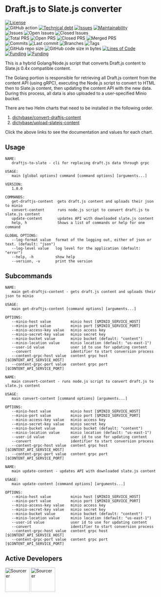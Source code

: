 # Draft.js to Slate.js converter

[![License](https://img.shields.io/badge/License-BSD%202--Clause-blue.svg)](LICENSE)  
![GitHub action](https://github.com/dictybase-playground/draftjs-to-slatejs/workflows/Continuous%20integration/badge.svg)
[![Technical debt](https://badgen.net/codeclimate/tech-debt/dictybase-playground/draftjs-to-slatejs)](https://codeclimate.com/github/dictybase-playground/draftjs-to-slatejs/trends/technical_debt)
[![Issues](https://badgen.net/codeclimate/issues/dictybase-playground/draftjs-to-slatejs)](https://codeclimate.com/github/dictybase-playground/draftjs-to-slatejs/issues)
[![Maintainability](https://api.codeclimate.com/v1/badges/21ed283a6186cfa3d003/maintainability)](https://codeclimate.com/github/dictybase-playground/draftjs-to-slatejs/maintainability)  
![Issues](https://badgen.net/github/issues/dictybase-playground/draftjs-to-slatejs)
![Open Issues](https://badgen.net/github/open-issues/dictybase-playground/draftjs-to-slatejs)
![Closed Issues](https://badgen.net/github/closed-issues/dictybase-playground/draftjs-to-slatejs)  
![Total PRS](https://badgen.net/github/prs/dictybase-playground/draftjs-to-slatejs)
![Open PRS](https://badgen.net/github/open-prs/dictybase-playground/draftjs-to-slatejs)
![Closed PRS](https://badgen.net/github/closed-prs/dictybase-playground/draftjs-to-slatejs)
![Merged PRS](https://badgen.net/github/merged-prs/dictybase-playground/draftjs-to-slatejs)  
![Commits](https://badgen.net/github/commits/dictybase-playground/draftjs-to-slatejs/develop)
![Last commit](https://badgen.net/github/last-commit/dictybase-playground/draftjs-to-slatejs/develop)
![Branches](https://badgen.net/github/branches/dictybase-playground/draftjs-to-slatejs)
![Tags](https://badgen.net/github/tags/dictybase-playground/draftjs-to-slatejs/?color=cyan)  
![GitHub repo size](https://img.shields.io/github/repo-size/dictybase-playground/draftjs-to-slatejs?style=plastic)
![GitHub code size in bytes](https://img.shields.io/github/languages/code-size/dictybase-playground/draftjs-to-slatejs?style=plastic)
[![Lines of Code](https://badgen.net/codeclimate/loc/dictybase-playground/draftjs-to-slatejs)](https://codeclimate.com/github/dictybase-playground/draftjs-to-slatejs/code)  
[![Funding](https://badgen.net/badge/NIGMS/Rex%20L%20Chisholm,dictyBase/yellow?list=|)](https://projectreporter.nih.gov/project_info_description.cfm?aid=9476993)
[![Funding](https://badgen.net/badge/NIGMS/Rex%20L%20Chisholm,DSC/yellow?list=|)](https://projectreporter.nih.gov/project_info_description.cfm?aid=9438930)

This is a hybrid Golang/Node.js script that converts Draft.js content to Slate.js 0.4x
compatible content.

The Golang portion is responsible for retrieving all Draft.js content from the content API (using gRPC),
executing the Node.js script to convert to HTML then to Slate.js content, then updating the content API
with the new data. During this process, all data is also uploaded to a user-specified Minio bucket.

There are two Helm charts that need to be installed in the following order.

1. [dictybase/convert-draftjs-content](./deployments/charts/convert-draftjs-content)
2. [dictybase/upload-slatejs-content](./deployments/charts/upload-slatejs-content)

Click the above links to see the documentation and values for each chart.

## Usage

```
NAME:
   draftjs-to-slate - cli for replacing draft.js data through grpc

USAGE:
   main [global options] command [command options] [arguments...]

VERSION:
   1.0.0

COMMANDS:
   get-draftjs-content  gets draft.js content and uploads their json to minio
   convert-content      runs node.js script to convert draft.js to slate.js content
   update-content       updates API with downloaded slate.js content
   help, h              Shows a list of commands or help for one command

GLOBAL OPTIONS:
   --log-format value  format of the logging out, either of json or text. (default: "json")
   --log-level value   log level for the application (default: "error")
   --help, -h          show help
   --version, -v       print the version
```

## Subcommands

```
NAME:
   main get-draftjs-content - gets draft.js content and uploads their json to minio

USAGE:
   main get-draftjs-content [command options] [arguments...]

OPTIONS:
   --minio-host value         minio host [$MINIO_SERVICE_HOST]
   --minio-port value         minio port [$MINIO_SERVICE_PORT]
   --minio-access-key value   minio access key
   --minio-secret-key value   minio secret key
   --minio-bucket value       minio bucket (default: "content")
   --minio-location value     minio location (default: "us-east-1")
   --user-id value            user id to use for updating content
   --convert                  identifier to start conversion process
   --content-grpc-host value  content grpc host [$CONTENT_API_SERVICE_HOST]
   --content-grpc-port value  content grpc port [$CONTENT_API_SERVICE_PORT]
```

```
NAME:
   main convert-content - runs node.js script to convert draft.js to slate.js content

USAGE:
   main convert-content [command options] [arguments...]

OPTIONS:
   --minio-host value         minio host [$MINIO_SERVICE_HOST]
   --minio-port value         minio port [$MINIO_SERVICE_PORT]
   --minio-access-key value   minio access key
   --minio-secret-key value   minio secret key
   --minio-bucket value       minio bucket (default: "content")
   --minio-location value     minio location (default: "us-east-1")
   --user-id value            user id to use for updating content
   --convert                  identifier to start conversion process
   --content-grpc-host value  content grpc host [$CONTENT_API_SERVICE_HOST]
   --content-grpc-port value  content grpc port [$CONTENT_API_SERVICE_PORT]
```

```
NAME:
   main update-content - updates API with downloaded slate.js content

USAGE:
   main update-content [command options] [arguments...]

OPTIONS:
   --minio-host value         minio host [$MINIO_SERVICE_HOST]
   --minio-port value         minio port [$MINIO_SERVICE_PORT]
   --minio-access-key value   minio access key
   --minio-secret-key value   minio secret key
   --minio-bucket value       minio bucket (default: "content")
   --minio-location value     minio location (default: "us-east-1")
   --user-id value            user id to use for updating content
   --convert                  identifier to start conversion process
   --content-grpc-host value  content grpc host [$CONTENT_API_SERVICE_HOST]
   --content-grpc-port value  content grpc port [$CONTENT_API_SERVICE_PORT]
```

## Active Developers

<a href="https://sourcerer.io/cybersiddhu"><img src="https://sourcerer.io/assets/avatar/cybersiddhu" height="80px" alt="Sourcerer"></a>
<a href="https://sourcerer.io/wildlifehexagon"><img src="https://sourcerer.io/assets/avatar/wildlifehexagon" height="80px" alt="Sourcerer"></a>
